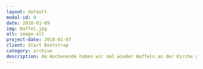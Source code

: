 ```yaml
---
layout: default
modal-id: 9
date: 2018-01-09
img: Waffel.jpg
alt: image-alt
project-date: 2018-01-07
client: Start Bootstrap
category: archive
description: Am Wochenende haben wir mal wieder Waffeln an der Kirche gebacken. Hungrige Sternsinger und Kirchenbesucher kamen in Scharen! Wir freuen uns schon auf das nächste Mal :)
---
```

